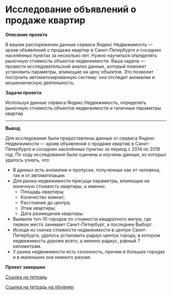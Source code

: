 # Исследование объявлений о продаже квартир

<b>Описание проекта</b>

В вашем распоряжении данные сервиса Яндекс Недвижимость — архив объявлений о продаже квартир в Санкт-Петербурге и соседних населённых пунктах за несколько лет. Нужно научиться определять рыночную стоимость объектов недвижимости. Ваша задача — провести исследовательский анализ данных, который поможет установить параметры, влияющие на цену объектов. Это позволит построить автоматизированную систему: она отследит аномалии и мошенническую деятельность.

<b>Задачи проекта</b>

Используя данные сервиса Яндекс.Недвижимость, определить рыночную стоимость объектов недвижимости и типичные параметры квартир

---
<b>Вывод</b>

Для исследования были предоставлены данные от сервиса Яндекс Недвижимости — архив объявлений о продаже квартир в Санкт-Петербурге и соседних населённых пунктах за период с 2014 по 2019 год. По ходу исследования были оценены и изучены данные, из которых удалось узнать, что:

  - В данных есть аномалии и пропуски, полученные как от человека, так и от автоматизации.
  - Для рынка недвижимости присущи параметры, влияющие на конечную стоимость квартиры, а именно:
    - Площадь квартиры;
    - Количество комнат;
    - Расстояние до центра;
    - Этаж квартиры;
    - Дата размещения квартиры.
  - Выявили топ-10 городов по стоимости квадратного метра, где первое место занимает Санкт-Петербург, а последнее Выборг.
  - Исходя из скачка стоимости недвижимости в центре Санкт-Петербурга, удалось установить радиус центра города, в котором недвижимость дороже всего, а именно радиус, равный 7 километрам.
  - У рынка недвижимости есть сезонность, причем в больших городах и в маленьких она немного разная.

<b>Проект завершен</b>

[Ссылка на тетрадь](https://github.com/obertas-artem/my_portfolio/blob/main/02%20-%20Исследование%20объявлений%20о%20продаже%20квартир/02%20-%20Исследование%20объявлений%20о%20продаже%20квартир.ipynb)

[Ссылка на тетрадь на nbviewer](https://nbviewer.org/github/obertas-artem/my_projects/blob/main/02%20-%20Исследование%20объявлений%20о%20продаже%20квартир/02%20-%20Исследование%20объявлений%20о%20продаже%20квартир.ipynb)
